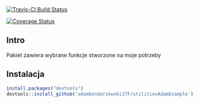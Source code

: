[![Travis-CI Build Status](https://travis-ci.org/adambondarzewskiITF/utilitiesAdamExample.svg?branch=master)](https://travis-ci.org/adambondarzewskiITF/utilitiesAdamExample)

[![Coverage Status](https://coveralls.io/repos/adambondarzewskiITF/utilitiesAdamExample/badge.svg?branch=master)](https://coveralls.io/r/<account>/<repository>?branch=master)

## Intro
Pakiet zawiera wybrane funkcje stworzone na moje potrzeby

## Instalacja

```R
install.packages("devtools")
devtools::install_github('adambondarzewskiITF/utilitiesAdamExample')
```
